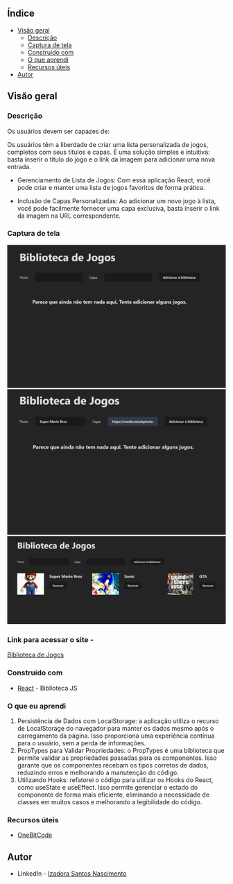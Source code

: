 ## Índice

- [Visão geral](#visão-geral)
   - [Descrição](#descrição)
   - [Captura de tela](#captura-de-tela)
   - [Construído com](construiido-com)
   - [O que aprendi](#o-que-aprendi)
   - [Recursos úteis](#useful-resources)
- [Autor](#autor)

## Visão geral

### Descrição

Os usuários devem ser capazes de:

Os usuários têm a liberdade de criar uma lista personalizada de jogos, completos com seus títulos e capas. É uma solução simples e intuitiva: basta inserir o título do jogo e o link da imagem para adicionar uma nova entrada.

- Gerenciamento de Lista de Jogos: Com essa aplicação React, você pode criar e manter uma lista de jogos favoritos de forma prática.

- Inclusão de Capas Personalizadas: Ao adicionar um novo jogo à lista, você pode facilmente fornecer uma capa exclusiva, basta inserir o link da imagem na URL correspondente.

### Captura de tela

![](https://github.com/IzadoraNascimento/biblioteca-de-jogos/blob/master/src/assets/lib-games.png)
![](https://github.com/IzadoraNascimento/biblioteca-de-jogos/blob/master/src/assets/add.game.png)
![](https://github.com/IzadoraNascimento/biblioteca-de-jogos/blob/master/src/assets/list-games.png)


### Link para acessar o site - 
[Biblioteca de Jogos](https://lib-games.netlify.app/)

### Construído com

- [React](https://reactjs.org/) - Biblioteca JS

### O que eu aprendi

1. Persistência de Dados com LocalStorage: a aplicação utiliza o recurso de LocalStorage do navegador para manter os dados mesmo após o carregamento da página. Isso proporciona uma experiência contínua para o usuário, sem a perda de informações.
2. PropTypes para Validar Propriedades: o PropTypes é uma biblioteca que permite validar as propriedades passadas para os componentes. Isso garante que os componentes recebam os tipos corretos de dados, reduzindo erros e melhorando a manutenção do código.
3. Utilizando Hooks: refatorei o código para utilizar os Hooks do React, como useState e useEffect. Isso permite gerenciar o estado do componente de forma mais eficiente, eliminando a necessidade de classes em muitos casos e melhorando a legibilidade do código.

### Recursos úteis

- [OneBitCode](https://cursos.onebitcode.com/)  

## Autor

- LinkedIn - [Izadora Santos Nascimento](https://www.linkedin.com/in/izadorasantosn/)
